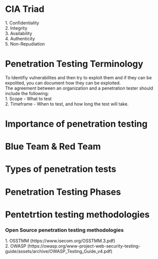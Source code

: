 <h1>CIA Triad</h1>
1. Confidentiality<br>
2. Integrity<br>
3. Availability<br>
4. Authenticity<br>
5. Non-Repudiation<br>

<h1>Penetration Testing Terminology</h1>
To Identifiy vulnerabilites and then try to exploit them and if they can be expolited, you can document how they can be exploited.<br>
The agreement between an organization and a penetration tester should include the following:<br>
  1. Scope -  What to test<br>
  2. Timeframe -  When to test, and how long the test will take.

<h1>Importance of penetration testing</h1>


<h1>Blue Team & Red Team</h1>

<h1>Types of penetration tests</h1>

<h1>Penetration Testing Phases</h1>

<h1>Pentetrtion testing methodologies</h1>

<h3>Open Source penetration testing methodologies</h3>
1. OSSTMM (https://www.isecom.org/OSSTMM.3.pdf) <br>
2. OWASP (https://owasp.org/www-project-web-security-testing-guide/assets/archive/OWASP_Testing_Guide_v4.pdf)<br>
